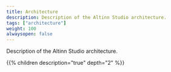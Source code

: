 ```yaml
---
title: Architecture
description: Description of the Altinn Studio architecture.
tags: ["architecture"]
weight: 100
alwaysopen: false
---
```


Description of the Altinn Studio architecture.




{{% children description="true" depth="2" %}}




